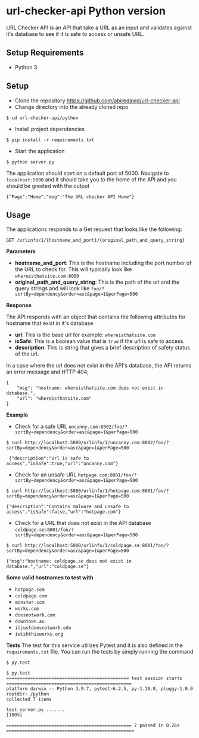 # url-checker-api Python version

URL Checker API is an API that take a URL as an input and validates against it's database to see if it is safe to access or unsafe URL.

## Setup Requirements
- Python 3
## Setup

- Clone the repository https://github.com/abiredavid/url-checker-api
- Change directory into the already cloned repo
```
$ cd url-checker-api/python
```
- Install project dependencies
```
$ pip install -r requirements.txt
```
- Start the application
```
$ python server.py
```
The application should start on a default port of 5000. Navigate to `localhost:5000` and it should take you to the home of the API and you should be greeted with the output 
```
{"Page":"Home","msg":"The URL checker API Home"}
```
## Usage
The applications responds to a Get request that looks like the following:
```
GET /urlinfo/1/{hostname_and_port}/{original_path_and_query_string}
```
**Parameters**
- **hostname_and_port**: This is the hostname including the port number of the URL to check for. This will typically look like `whereisthatsite.com:8000`
- **original_path_and_query_string**: This is the path of the url and the query strings and will look like `foo/?sortBy=dependency&order=asc&page=1&perPage=500`

**Response**

The API responds with an object that contains the following attributes for hostname that exist in it's database
- **url**: This is the base url for example: `whereisthatsite.com`
- **isSafe**: This is a boolean value that is `true` if the url is safe to access.
- **description**: This is string that gives a brief description of safety status of the url.

In a case where the url does not exist in the API's database, the API returns an error message and HTTP 404;

```
{
    "msg": "hostname: whereisthatsite.com does not exist in database.",
    "url": "whereisthatsite.com"
}
```

**Example**
- Check for a safe URL `uncanny.com:8002/foo/?sortBy=dependency&order=asc&page=1&perPage=500` 
```
$ curl http://localhost:5000/urlinfo/1/uncanny.com:8002/foo/?sortBy=dependency&order=asc&page=1&perPage=500

 {"description":"Url is safe to access","isSafe":true,"url":"uncanny.com"}
```
- Check for an unsafe URL `hotpage.com:8001/foo/?sortBy=dependency&order=asc&page=1&perPage=500`
```
$ curl http://localhost:5000/urlinfo/1/hotpage.com:8001/foo/?sortBy=dependency&order=asc&page=1&perPage=500

{"description":"Contains malware and unsafe to access","isSafe":false,"url":"hotpage.com"}
```
- Check for a URL that does not exist in the API database `coldpage.se:8001/foo/?sortBy=dependency&order=asc&page=1&perPage=500`
```
$ curl http://localhost:5000/urlinfo/1/coldpage.se:8001/foo/?sortBy=dependency&order=asc&page=1&perPage=500

{"msg":"hostname: coldpage.se does not exist in database.","url":"coldpage.se"}
```
**Some valid hostnames to test with**
- `hotpage.com`
- `coldpage.com`
- `monster.com`
- `works.com`
- `doesnotwork.com`
- `downtown.au`
- `itjustdoesnotwork.edu`
- `iwishthisworks.org`


**Tests**
The test for this service utilizes Pytest and it is also defined in the `requirements.txt` file. 
You can run the tests by simply running the command
```
$ py.test

$ py.test
============================================== test session starts ===============================================
platform darwin -- Python 3.9.7, pytest-6.2.5, py-1.10.0, pluggy-1.0.0
rootdir: /python
collected 7 items

test_server.py .......                                                                                     [100%]

=============================================== 7 passed in 0.26s ================================================
```


